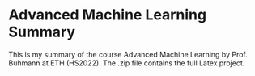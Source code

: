 #  Advanced Machine Learning Summary
This is my summary of the course Advanced Machine Learning by Prof. Buhmann at ETH (HS2022). The .zip file contains the full Latex project. 
